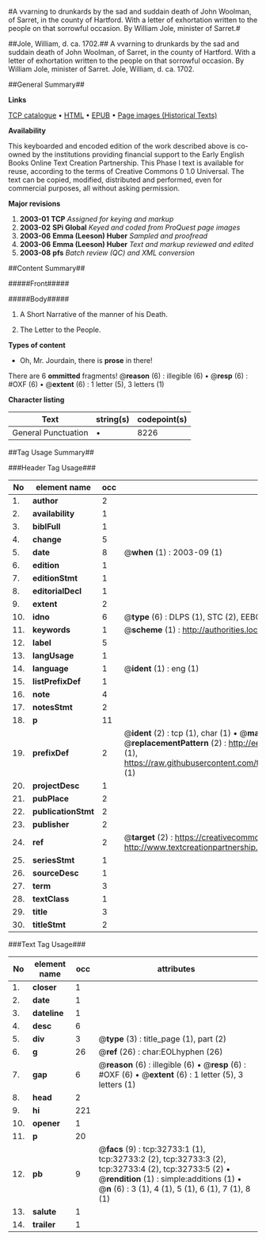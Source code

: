 #A vvarning to drunkards by the sad and suddain death of John Woolman, of Sarret, in the county of Hartford. With a letter of exhortation written to the people on that sorrowful occasion. By William Jole, minister of Sarret.#

##Jole, William, d. ca. 1702.##
A vvarning to drunkards by the sad and suddain death of John Woolman, of Sarret, in the county of Hartford. With a letter of exhortation written to the people on that sorrowful occasion. By William Jole, minister of Sarret.
Jole, William, d. ca. 1702.

##General Summary##

**Links**

[TCP catalogue](http://www.ota.ox.ac.uk/tcp/)  • 
[HTML](http://tei.it.ox.ac.uk/tcp/Texts-HTML/free/A46/A46993.html)  • 
[EPUB](http://tei.it.ox.ac.uk/tcp/Texts-EPUB/free/A46/A46993.epub) • 
[Page images (Historical Texts)](https://data.historicaltexts.jisc.ac.uk/view?pubId=eebo-99828306e&pageId=eebo-99828306e-32733-1)

**Availability**

This keyboarded and encoded edition of the
	       work described above is co-owned by the institutions
	       providing financial support to the Early English Books
	       Online Text Creation Partnership. This Phase I text is
	       available for reuse, according to the terms of Creative
	       Commons 0 1.0 Universal. The text can be copied,
	       modified, distributed and performed, even for
	       commercial purposes, all without asking permission.

**Major revisions**

1. __2003-01__ __TCP__ *Assigned for keying and markup*
1. __2003-02__ __SPi Global__ *Keyed and coded from ProQuest page images*
1. __2003-06__ __Emma (Leeson) Huber__ *Sampled and proofread*
1. __2003-06__ __Emma (Leeson) Huber__ *Text and markup reviewed and edited*
1. __2003-08__ __pfs__ *Batch review (QC) and XML conversion*

##Content Summary##

#####Front#####

#####Body#####

1. A Short Narrative of the manner of his Death.

1. The Letter to the People.

**Types of content**

  * Oh, Mr. Jourdain, there is **prose** in there!

There are 6 **ommitted** fragments! 
 @__reason__ (6) : illegible (6)  •  @__resp__ (6) : #OXF (6)  •  @__extent__ (6) : 1 letter (5), 3 letters (1)

**Character listing**


|Text|string(s)|codepoint(s)|
|---|---|---|
|General Punctuation|•|8226|

##Tag Usage Summary##

###Header Tag Usage###

|No|element name|occ|attributes|
|---|---|---|---|
|1.|__author__|2||
|2.|__availability__|1||
|3.|__biblFull__|1||
|4.|__change__|5||
|5.|__date__|8| @__when__ (1) : 2003-09 (1)|
|6.|__edition__|1||
|7.|__editionStmt__|1||
|8.|__editorialDecl__|1||
|9.|__extent__|2||
|10.|__idno__|6| @__type__ (6) : DLPS (1), STC (2), EEBO-CITATION (1), PROQUEST (1), VID (1)|
|11.|__keywords__|1| @__scheme__ (1) : http://authorities.loc.gov/ (1)|
|12.|__label__|5||
|13.|__langUsage__|1||
|14.|__language__|1| @__ident__ (1) : eng (1)|
|15.|__listPrefixDef__|1||
|16.|__note__|4||
|17.|__notesStmt__|2||
|18.|__p__|11||
|19.|__prefixDef__|2| @__ident__ (2) : tcp (1), char (1)  •  @__matchPattern__ (2) : ([0-9\-]+):([0-9IVX]+) (1), (.+) (1)  •  @__replacementPattern__ (2) : http://eebo.chadwyck.com/downloadtiff?vid=$1&page=$2 (1), https://raw.githubusercontent.com/textcreationpartnership/Texts/master/tcpchars.xml#$1 (1)|
|20.|__projectDesc__|1||
|21.|__pubPlace__|2||
|22.|__publicationStmt__|2||
|23.|__publisher__|2||
|24.|__ref__|2| @__target__ (2) : https://creativecommons.org/publicdomain/zero/1.0/ (1), http://www.textcreationpartnership.org/docs/. (1)|
|25.|__seriesStmt__|1||
|26.|__sourceDesc__|1||
|27.|__term__|3||
|28.|__textClass__|1||
|29.|__title__|3||
|30.|__titleStmt__|2||


###Text Tag Usage###

|No|element name|occ|attributes|
|---|---|---|---|
|1.|__closer__|1||
|2.|__date__|1||
|3.|__dateline__|1||
|4.|__desc__|6||
|5.|__div__|3| @__type__ (3) : title_page (1), part (2)|
|6.|__g__|26| @__ref__ (26) : char:EOLhyphen (26)|
|7.|__gap__|6| @__reason__ (6) : illegible (6)  •  @__resp__ (6) : #OXF (6)  •  @__extent__ (6) : 1 letter (5), 3 letters (1)|
|8.|__head__|2||
|9.|__hi__|221||
|10.|__opener__|1||
|11.|__p__|20||
|12.|__pb__|9| @__facs__ (9) : tcp:32733:1 (1), tcp:32733:2 (2), tcp:32733:3 (2), tcp:32733:4 (2), tcp:32733:5 (2)  •  @__rendition__ (1) : simple:additions (1)  •  @__n__ (6) : 3 (1), 4 (1), 5 (1), 6 (1), 7 (1), 8 (1)|
|13.|__salute__|1||
|14.|__trailer__|1||
